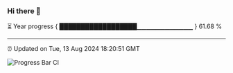 ### Hi there 👋

⏳ Year progress { ██████████████████▁▁▁▁▁▁▁▁▁▁▁▁ } 61.68 %

---

⏰ Updated on Tue, 13 Aug 2024 18:20:51 GMT

![Progress Bar CI](https://github.com/liununu/liununu/workflows/Progress%20Bar%20CI/badge.svg)
